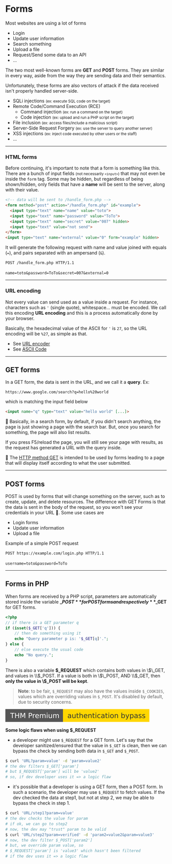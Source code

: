# Forms

<div class="row row-cols-md-2"><div>

Most websites are using a lot of forms

* Login
* Update user information
* Search something
* Upload a file
* Request/Send some data to an API
* ...

The two most well-known forms are **GET** and **POST** forms. They are similar in every way, aside from the way they are sending data and their semantics.
</div><div>

Unfortunately, these forms are also vectors of attack if the data received isn't properly handled server-side.

* SQLi injections <small>(ex: execute SQL code on the target)</small>
* Remote Code/Command Execution (RCE)
  * Command injection <small>(ex: run a command on the target)</small>
  * Code injection <small>(ex: upload and run a PHP script on the target)</small>
* File inclusion <small>(ex: access files/include a malicious script)</small>
* Server-Side Request Forgery <small>(ex: use the server to query another server)</small>
* XSS injections <small>(ex: inject code executed by other users or the staff)</small>
* ...
</div></div>

<hr class="sep-both">

### HTML forms

<div class="row row-cols-md-2"><div>

Before continuing, it's important to note that a form is something like this. There are a bunch of input fields <small>(not necessarily `<input>`)</small> that may not even be inside the `form` tag. Some may be hidden, but regardless of being shown/hidden, only fields that have a **name** will be sent to the server, along with their value.

```html
<!-- data will be sent to /handle_form.php -->
<form method="post" action="/handle_form.php" id="example">
  <input type="text" name="name" value="toto">
  <input type="text" name="password" value="ToTo">
  <input type="text" name="secret" value="007" hidden>
  <input type="text" value="not send">
</form>
<input type="text" name="external" value="0" form="example" hidden>
```
</div><div>

It will generate the following request with name and value joined with equals (`=`), and pairs separated with an ampersand (`&`).

```http request
POST /handle_form.php HTTP/1.1

name=toto&password=ToTo&secret=007&external=0
```
</div></div>

<hr class="sep-both">

### URL encoding

<div class="row row-cols-md-2"><div>

Not every value can send used as a value inside a request. For instance, characters such as `'` (single quote), whitespace... must be encoded. We call this encoding **URL encoding** and this is a  process automatically done by your browser.
</div><div>

Basically, the hexadecimal value of the ASCII for `'` is `27`, so the URL encoding will be `%27`, as simple as that.

* See [URL encoder](https://www.urlencoder.io/)
* See [ASCII Code](https://www.ascii-code.com/)
</div></div>

<hr class="sep-both">

## GET forms

<div class="row row-cols-md-2"><div class="align-self-center">

In a GET form, the data is sent in the URL, and we call it a **query**. Ex:

```
https://www.google.com/search?q=hello%20world
```

which is matching the input field below

```html
<input name="q" type="text" value="hello world" [...]>
```

</div><div>

📃 Basically, in a search form, by default, if you didn't search anything, the page is just showing a page with the search bar. But, once you search for something, the page will also list results.

If you press F5/reload the page, you will still see your page with results, as the request has generated a URL with the query inside.

📝 The [HTTP method GET](/_it/networking/protocols/index.md#-http---80-tcp) is intended to be used by forms leading to a page that will display itself according to what the user submitted.
</div></div>

<hr class="sep-both">

## POST forms

<div class="row row-cols-md-2"><div>

POST is used by forms that will change something on the server, such as to create, update, and delete resources. The difference with GET Forms is that the data is sent in the body of the request, so you won't see your credentials in your URL 🔐. Some use cases are

* Login forms
* Update user information
* Upload a file
</div><div>

Example of a simple POST request

```http request
POST https://example.com/login.php HTTP/1.1

username=toto&password=ToTo
```
</div></div>

<hr class="sep-both">

## Forms in PHP

<div class="row row-cols-md-2"><div>

When forms are received by a PHP script, parameters are automatically stored inside the variable **$\_POST** for POST forms and respectively **$\_GET** for GET forms.

```php
<?php
// if there is a GET parameter q
if (isset($_GET['q'])) {
    // then do something using it
    echo "Query parameter p is: '$_GET[q]'.";
} else {
    // else execute the usual code
    echo "No query.";
}
```

There is also a variable **\$\_REQUEST** which contains both values in \\$\_GET, and values in \\$\_POST. If a value is both in \\$\_POST, AND \\$\_GET, then **only the value in \\$\_POST will be kept**.

> **Note**: to be fair, `$_REQUEST` may also have the values inside `$_COOKIES`, values which are overriding values in `$_POST`. It's disabled by default, due to security concerns.
</div><div>

[![authenticationbypass](../../../_badges/thmp/authenticationbypass.svg)](https://tryhackme.com/room/authenticationbypass)

**Some logic flaws when using $\_REQUEST**

* a developer might use `$_REQUEST` for a GET form. Let's say that the developer sanitized/ensured that the value in `$_GET` is clean, then we can bypass the check by sending both data in `$_GET` and `$_POST`.

```bash
$ curl 'URL?param=value' -d 'param=value2'
# the dev filters $_GET['param']
# but $_REQUEST['param'] will be 'value2'
# so, if dev developer uses it => a logic flaw
```

* it's possible that a developer is using a GET form, then a POST form. In such a scenario, the developer may use `$_REQUEST` to fetch values. If the dev checked the data at step1, but not at step 2, we may be able to bypass the check in step 1.

```bash
$ curl 'URL/step1?param=value'
# the dev checks the value for param
# if ok, we can go to step2
# now, the dev may "trust" param to be valid
$ curl 'URL/step2?param=verified' -d 'param2=value2&param=value3'
# now, the dev filter $_POST['param2']
# but, we override param value, so
# $_REQUEST['param'] is 'value3' which hasn't been filtered
# if the dev uses it => a logic flaw
```
</div></div>